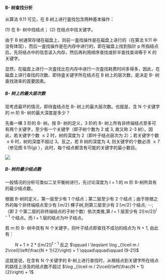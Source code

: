 
#### B- 树查找分析

从算法 9.11 可见，在 B 树上进行査找包含两种基本操作：

$(1)$ 在 B- 树中找结点； 
$(2)$ 在结点中找关键字。

由于 B 树通常存储在磁盘上，则前一査找操作是在磁盘上进行的（在算法 9.11 中没有体现），而后一査找操作是在内存中进行的，即在磁盘上找到指针 p 所指结点后，先将结点中的信息读入内存，然后再利用顺序查找或折半查找查询等于 K 的关键字。

显然，在磁盘上进行一次査找比在内存中进行一次査找耗费时间多得多，因此，在磁盘上进行查找的次数、即待査关键字所在结点在 B 树上的层次数，是决定 B- 树查找效率的首要因素。

##### B- 树上的最大层次数

现考虑最坏的情况，即待査结点在 B- 树上的最大层次数。也就是，含 N 个关键字的 m 阶 B- 树的最大深度是多少？

先看一棵 3 阶的 B- 树。按 B- 树的定义，3 阶的 B- 树上所有非终端结点至多可有两个关键字，至少有一个关键字（即子树个数为 2 或 3, 故又称 2-3 树）。因此，若关键字个数 $\leq 2$ 时，树的深度为 2（即叶子结点层次为 2）；若关键字个数 $\leq 6$ 时，树的深度不超过 3。反之，若 B 树的深度为 4, 则关键字的个数必须 $\geq 7$（参见图 $9.15(g)$ ），此时，每个结点都含有可能的关键字的最小数目。

![](https://gitee.com/mayundaze/img_bed/raw/master/20200713162404.png)

##### B- 树的最少结点数

一般情况的分析可类似二叉平衡树进行，先讨论深度为 l + 1 的 m 阶 B-树所具有的最少结点数。

根据 B-树的定义，第一层至少有 1 个结点；第二层至少有 2 个结点；由于除根之外的每个非终端结点至少有 $\lceil m / 2\rceil$ 棵子树,则第三层至少有 2 $\lceil m / 2\rceil$ 个结点; $\cdots$;（即 2 个第二层的非终端结点的子树个数）依次类推,第 $l + 1$ 层至少有 $2(\lceil m / 2\rceil)^{l-1}$ 个结点。而 $l + 1$ 层的结点为叶子结点。

若 m 阶 B- 树中具有 N 个关键字，则叶子结点即查找不成功的结点为 N + 1, 由此有：

$\qquad N + 1 \geqslant 2 *(\lceil m / 2\rceil)^{t-1}$
反之
$\qquad l \leqslant \log _{\lceil m / 2\rceil}\left(\frac{N + 1}{2}\right) + 1 \qquad\qquad\qquad (9-21)$

这就是说，在含有 N 个关键字的 B-树上进行查找时，从根结点到关键字所在结点的路径上涉及的结点数不超过 $\log _{\lceil m / 2\rceil}\left(\frac{N + 1}{2}\right) + 1$
